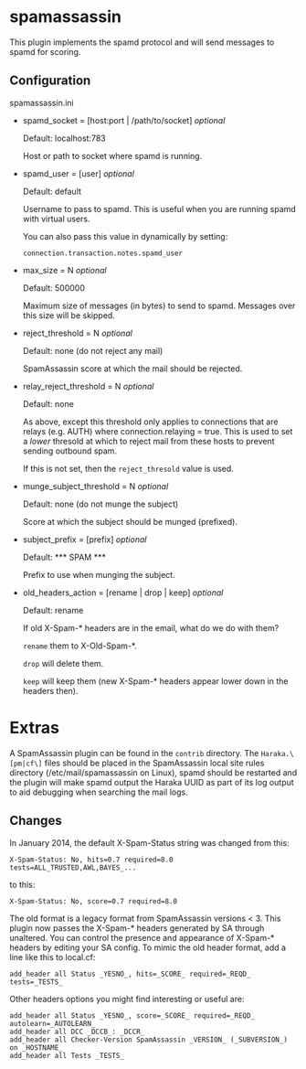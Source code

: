 spamassassin
============

This plugin implements the spamd protocol and will send messages to
spamd for scoring.

Configuration
-------------

spamassassin.ini

- spamd_socket = \[host:port | /path/to/socket\]  *optional*

    Default: localhost:783

    Host or path to socket where spamd is running.

- spamd_user = \[user\]   *optional*

    Default: default

    Username to pass to spamd.  This is useful when you are running
    spamd with virtual users.

    You can also pass this value in dynamically by setting:

    `connection.transaction.notes.spamd_user`

- max_size = N  *optional*

    Default: 500000

    Maximum size of messages (in bytes) to send to spamd.
    Messages over this size will be skipped.

- reject_threshold = N   *optional*

    Default: none (do not reject any mail)

    SpamAssassin score at which the mail should be rejected.

- relay_reject_threshold = N  *optional*

    Default: none

    As above, except this threshold only applies to connections 
    that are relays (e.g. AUTH) where connection.relaying = true.
    This is used to set a *lower* thresold at which to reject mail
    from these hosts to prevent sending outbound spam.

    If this is not set, then the `reject_thresold` value is used.

- munge_subject_threshold = N  *optional*

    Default: none (do not munge the subject)

    Score at which the subject should be munged (prefixed).

- subject_prefix = \[prefix\]   *optional*

    Default: *** SPAM ***

    Prefix to use when munging the subject.

- old_headers_action = \[rename | drop | keep\]   *optional*

    Default: rename

    If old X-Spam-\* headers are in the email, what do we do with them? 

    `rename` them to X-Old-Spam-\*. 

    `drop` will delete them. 

    `keep` will keep them (new X-Spam-\* headers appear lower down in 
    the headers then).


Extras
======

A SpamAssassin plugin can be found in the `contrib` directory. 
The `Haraka.\[pm|cf\]` files should be placed in the SpamAssassin local 
site rules directory (/etc/mail/spamassassin on Linux), spamd should be 
restarted and the plugin will make spamd output the Haraka UUID as part 
of its log output to aid debugging when searching the mail logs.


Changes
--------------

In January 2014, the default X-Spam-Status string was changed from this:

    X-Spam-Status: No, hits=0.7 required=8.0 tests=ALL_TRUSTED,AWL,BAYES_...

to this:

    X-Spam-Status: No, score=0.7 required=8.0

The old format is a legacy format from SpamAssassin versions < 3. This plugin
now passes the X-Spam-\* headers generated by SA through unaltered. You can
control the presence and appearance of X-Spam-\* headers by editing your SA
config. To mimic the old header format, add a line like this to local.cf:

    add_header all Status _YESNO_, hits=_SCORE_ required=_REQD_ tests=_TESTS_

Other headers options you might find interesting or useful are:

    add_header all Status _YESNO_, score=_SCORE_ required=_REQD_ autolearn=_AUTOLEARN_
    add_header all DCC _DCCB_: _DCCR_
    add_header all Checker-Version SpamAssassin _VERSION_ (_SUBVERSION_) on _HOSTNAME_
    add_header all Tests _TESTS_
